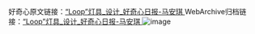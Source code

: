 好奇心原文链接：[“Loop”灯具_设计_好奇心日报-马安琪 ](https://www.qdaily.com/articles/11659.html)
WebArchive归档链接：[“Loop”灯具_设计_好奇心日报-马安琪 ](http://web.archive.org/web/20190623170844/https://www.qdaily.com/articles/11659.html)
![image](http://ww3.sinaimg.cn/large/007d5XDply1g3wafxavekj30u03biwox)